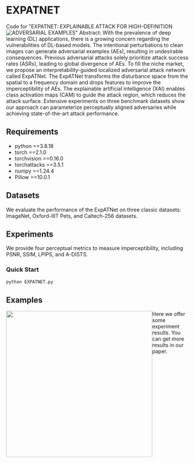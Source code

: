 # EXPATNET
Code for "EXPATNET: EXPLAINABLE ATTACK FOR HIGH-DEFINITION ADVERSARIAL EXAMPLES" 
<img src="https://github.com/huangqiangbo/EXPATNET/assets/63629128/cb6f38b0-aac0-439f-bf95-8e9765f3c110" style="float:left;"/>
Abstract: With the prevalence of deep learning (DL) applications, there is a growing concern regarding the vulnerabilities of DL-based models. The intentional perturbations to clean images can generate adversarial examples (AEs), resulting in undesirable consequences. Previous adversarial attacks solely prioritize attack success rates (ASRs), leading to global divergence of AEs. To fill the niche market, we propose an interpretability-guided localized adversarial attack network called ExpATNet. The ExpATNet transforms the disturbance space from the spatial to a frequency domain and drops features to improve the imperceptibility of AEs. The explainable artificial intelligence (XAI) enables class activation maps (CAM) to guide the attack region, which reduces the attack surface. Extensive experiments on three benchmark datasets show our approach can parameterize perceptually aligned adversaries while achieving state-of-the-art attack performance. 

## Requirements

* python ==3.8.18
* torch ==2.1.0
* torchvision ==0.16.0
* torchattacks ==3.5.1
* numpy ==1.24.4
* Pillow ==10.0.1
  

## Datasets

We evaluate the performance of the ExpATNet on three classic datasets: ImageNet, Oxford-IIIT Pets, and Caltech-256 datasets.

## Experiments

We provide four perceptual metrics to measure imperceptibility, including PSNR, SSIM, LPIPS, and A-DISTS. 

### Quick Start

```python
python EXPATNET.py
```

## Examples
<img src="https://github.com/huangqiangbo/EXPATNET/assets/63629128/b06d14bf-d1bf-49ff-b5d2-80d8ba639583" width="400px" style="float:left;"/>

Here we offer some experiment results. You can get more results in our paper.

## 

